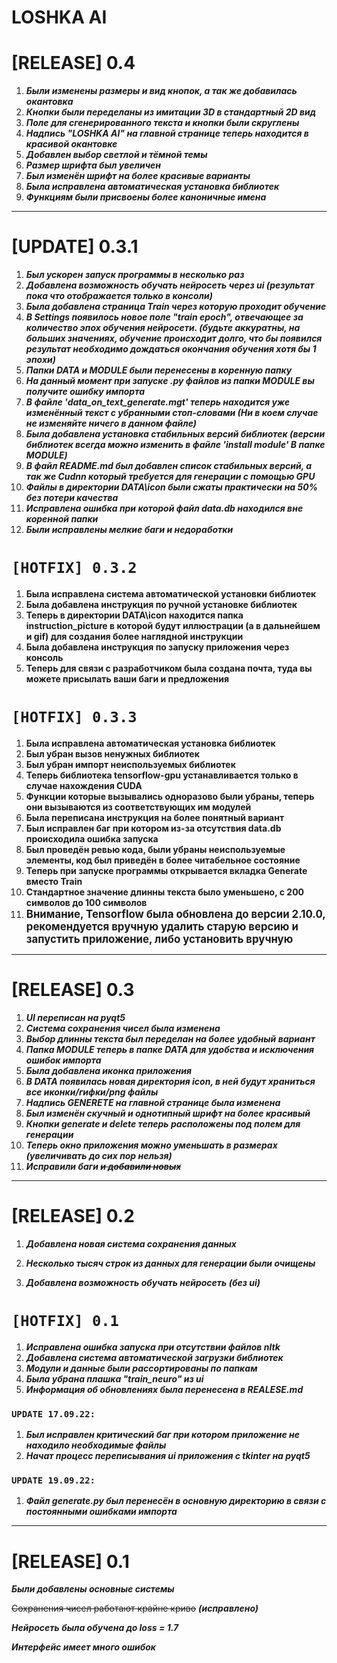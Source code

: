 # LOSHKA AI

# [RELEASE] 0.4

1. ***Были изменены размеры и вид кнопок, а так же добавилась окантовка***
2. ***Кнопки были переделаны из имитации 3D в стандартный 2D вид***
3. ***Поле для сгенерированного текста и кнопки были скруглены***
4. ***Надпись "LOSHKA AI" на главной странице теперь находится в красивой окантовке***
5. ***Добавлен выбор светлой и тёмной темы***
6. ***Размер шрифта был увеличен***
7. ***Был изменён шрифт на более красивые варианты***
8. ***Была исправлена автоматическая установка библиотек***
9. ***Функциям были присвоены более каноничные имена***

***

# [UPDATE] 0.3.1

1. ***Был ускорен запуск программы в несколько раз***
2. ***Добавлена возможность обучать нейросеть через ui (результат пока что отображается только в консоли)***
3. ***Была добавлена страница Train через которую проходит обучение***
4. ***В Settings появилось новое поле "train epoch", отвечающее за количество эпох обучения нейросети. (будьте аккуратны,
на больших значениях, обучение происходит долго, что бы появился результат необходимо дождаться окончания обучения хотя бы 
1 эпохи)***
5. ***Папки DATA и MODULE были перенесены в коренную папку***
6. ***На данный момент при запуске .py файлов из папки MODULE вы получите ошибку импорта*** 
7. ***В файле 'data_on_text_generate.mgt' теперь находится уже изменённый текст с убранными стоп-словами (Ни в коем случае
не изменяйте ничего в данном файле)***
8. ***Была добавлена установка стабильных версий библиотек (версии библиотек всегда можно изменить в файле 'install module'
В папке MODULE)***
9. ***В файл README.md был добавлен список стабильных версий, а так же Cudnn который требуется для генерации с помощью GPU***
10. ***Файлы в директории DATA\icon были сжаты практически на 50% без потери качества***
11. ***Исправлена ошибка при которой файл data.db находился вне коренной папки***
12. ***Были исправлены мелкие баги и недоработки***


# `[HOTFIX] 0.3.2`

1. **Была исправлена система автоматической установки библиотек**
2. **Была добавлена инструкция по ручной установке библиотек**
3. **Теперь в директории DATA\icon находится папка instruction_picture в которой будут иллюстрации (а в дальнейшем и gif)
для создания более наглядной инструкции**
4. **Была добавлена инструкция по запуску приложения через консоль**
5. **Теперь для связи с разработчиком была создана почта, туда вы можете присылать ваши баги и предложения**

# `[HOTFIX] 0.3.3`

1. **Была исправлена автоматическая установка библиотек**
2. **Был убран вызов ненужных библиотек**
3. **Был убран импорт неиспользуемых библиотек**
4. **Теперь библиотека tensorflow-gpu устанавливается только в случае нахождения CUDA**
5. **Функции которые вызывались одноразово были убраны, теперь они вызываются из соответствующих им модулей**
6. **Была переписана инструкция на более понятный вариант**
7. **Был исправлен баг при котором из-за отсутствия data.db происходила ошибка запуска**
8. **Был проведён ревью кода, были убраны неиспользуемые элементы, код был приведён в более читабельное состояние**
9. **Теперь при запуске программы открывается вкладка Generate вместо Train**
10. **Стандартное значение длинны текста было уменьшено, с 200 символов до 100 символов**
11. <big>**Внимание, Tensorflow была обновлена до версии 2.10.0, рекомендуется вручную удалить старую версию 
и запустить приложение, либо установить вручную**</big>

***

# [RELEASE] 0.3

1. ***UI переписан на pyqt5***
2. ***Система сохранения чисел была изменена***
3. ***Выбор длинны текста был переделан на более удобный вариант***
4. ***Папка MODULE теперь в папке DATA для удобства и исключения ошибок импорта***
5. ***Была добавлена иконка приложения***
6. ***В DATA появилась новая директория icon, в ней будут храниться все иконки/гифки/png файлы***
7. ***Надпись GENERETE на главной странице была изменена***
8. ***Был изменён скучный и однотипный шрифт на более красивый***
9. ***Кнопки generate и delete теперь расположены под полем для генерации***
10. ***Теперь окно приложения можно уменьшать в размерах (увеличивать до сих пор нельзя)***
11. ***Исправили баги ~~и добавили новых~~***

***

# [RELEASE] 0.2

1. ***Добавлена новая система сохранения данных***

2. ***Несколько тысяч строк из данных для генерации были очищены***

3. ***Добавлена возможность обучать нейросеть (без ui)***

# `[HOTFIX] 0.1`
1. ***Исправлена ошибка запуска при отсутствии файлов nltk***
2. ***Добавлена система автоматической загрузки библиотек***
3. ***Модули и данные были рассортированы по папкам***
4. ***Была убрана плашка "train_neuro" из ui***
5. ***Информация об обновлениях была перенесена в REALESE.md***

### `UPDATE 17.09.22:` 

1. ***Был исправлен критический баг при котором приложение не находило необходимые файлы***
2. ***Начат процесс переписывания ui приложения с tkinter на pyqt5***

### `UPDATE 19.09.22:`

1. ***Файл generate.py был перенесён в основную директорию в связи с постоянными ошибками импорта***

***

# [RELEASE] 0.1

***Были добавлены основные системы***

~~Сохранения чисел работают крайне криво~~ ***(исправлено)***

***Нейросеть была обучена до loss = 1.7***

***Интерфейс имеет много ошибок***
